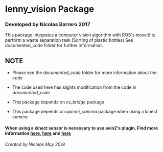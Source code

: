 # lenny_vision Package 
### Developed by Nicolas Barrero 2017

This package integrates a computer vision algorithm with ROS's moveit! to perform a waste separation task (Sorting of plastic bottles)
See documented_code folder for further information.

## NOTE

* Please see the *documented_code* folder for more information about the code

* The code used here has slights modification from the code in *documented_code*

* This package depends on *cv_bridge* package

* This package depends on *openni_camera* package when using a kinect camera

#### When using a kinect sensor is necessary to use avin2's plugin. Find more information [here](https://github.com/avin2/SensorKinect), [here](http://blog.justsophie.com/installing-kinect-nite-drivers-on-ubuntu-14-04-and-ros-indigo/) and [here](https://docs.opencv.org/2.4/doc/user_guide/ug_kinect.html)

*Created by Nicolas May 2018*
